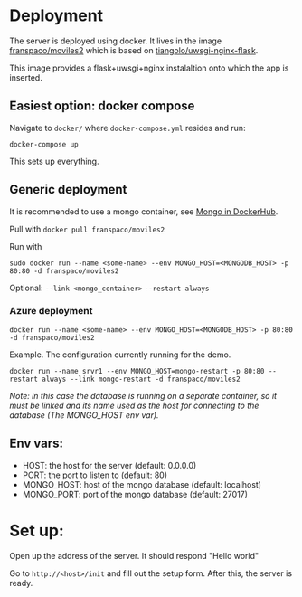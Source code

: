 
# Deployment
The server is deployed using docker. It lives in the image [franspaco/moviles2](https://hub.docker.com/r/franspaco/moviles2/) which is based on [tiangolo/uwsgi-nginx-flask](https://hub.docker.com/r/tiangolo/uwsgi-nginx-flask/).

This image provides a flask+uwsgi+nginx instalaltion onto which the app is inserted.

## Easiest option: docker compose
Navigate to `docker/` where `docker-compose.yml` resides and run:

`docker-compose up`

This sets up everything.

## Generic deployment

It is recommended to use a mongo container, see [Mongo in DockerHub](https://hub.docker.com/_/mongo/).

Pull with `docker pull franspaco/moviles2`

Run with

`sudo docker run --name <some-name> --env MONGO_HOST=<MONGODB_HOST> -p 80:80 -d franspaco/moviles2`


Optional:
`--link <mongo_container>`
`--restart always`

### Azure deployment

`docker run --name <some-name> --env MONGO_HOST=<MONGODB_HOST> -p 80:80 -d franspaco/moviles2`

Example. The configuration currently running for the demo.

`docker run --name srvr1 --env MONGO_HOST=mongo-restart -p 80:80 --restart always --link mongo-restart -d franspaco/moviles2`

*Note: in this case the database is running on a separate container, so it must be linked and its name used as the host for connecting to the database (The MONGO_HOST env var).*

## Env vars:

* HOST: the host for the server (default: 0.0.0.0)
* PORT: the port to listen to (default: 80)
* MONGO_HOST: host of the mongo database (default: localhost)
* MONGO_PORT: port of the mongo database (default: 27017)


# Set up:

Open up the address of the server. It should respond "Hello world"

Go to `http://<host>/init` and fill out the setup form. After this, the server is ready.
